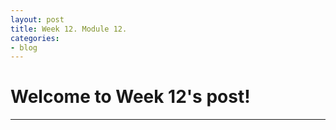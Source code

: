 ```yaml
---
layout: post
title: Week 12. Module 12.
categories:
- blog
---
```


# Welcome to Week 12's post!

---
